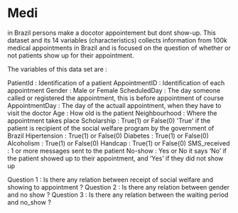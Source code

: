 # Medi
in Brazil persons make a docotor appointement but dont show-up. This dataset and its 14 variables (characteristics) collects information from 100k medical appointments in Brazil and is focused on the question of whether or not patients show up for their appointment. 

The variables of this data set are : 

PatientId : Identification of a patient 
AppointmentID : Identification of each appointment 
Gender : Male or Female 
ScheduledDay : The day someone called or registered the appointment, this is before appointment of course 
AppointmentDay : The day of the actuall appointment, when they have to visit the doctor 
Age : How old is the patient 
Neighbourhood : Where the appointment takes place 
Scholarship : True(1) or False(0) 'True' if the patient is recipient of the social welfare program by the government of Brazil 
Hipertension : True(1) or False(0) 
Diabetes : True(1) or False(0) 
Alcoholism : True(1) or False(0) 
Handcap : True(1) or False(0) 
SMS_received : 1 or more messages sent to the patient 
No-show : Yes or No it says ‘No’ if the patient showed up to their appointment, and ‘Yes’ if they did not show up 

Question 1 : Is there any relation between receipt of social welfare and showing to appointment ?
Question 2 : Is there any relation between gender and no show ?
Question 3 : Is there any relation between the waiting period and no_show ?
